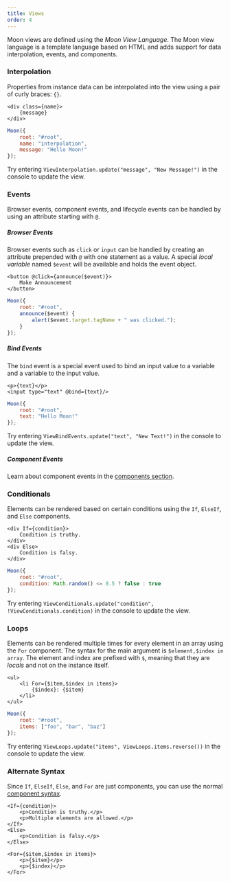 ```yaml
---
title: Views
order: 4
---
```


Moon views are defined using the _Moon View Language_. The Moon view language is a template language based on HTML and adds support for data interpolation, events, and components.

### Interpolation

Properties from instance data can be interpolated into the view using a pair of curly braces: `{}`.

```mvl
<div class={name}>
	{message}
</div>
```

```js
Moon({
	root: "#root",
	name: "interpolation",
	message: "Hello Moon!"
});
```

<div id="example-view-interpolation" class="example"></div>

<script>
	var ViewInterpolation = Moon({
		root: "#example-view-interpolation",
		view: "<div class={name}>{message}</div>",
		name: "interpolation",
		message: "Hello Moon!"
	});
</script>

Try entering `ViewInterpolation.update("message", "New Message!")` in the console to update the view.

### Events

Browser events, component events, and lifecycle events can be handled by using an attribute starting with `@`.

##### Browser Events

Browser events such as `click` or `input` can be handled by creating an attribute prepended with `@` with one statement as a value. A special _local variable_ named `$event` will be available and holds the event object.

```mvl
<button @click={announce($event)}>
	Make Announcement
</button>
```

```js
Moon({
	root: "#root",
	announce($event) {
		alert($event.target.tagName + " was clicked.");
	}
});
```

<div id="example-view-browser-events" class="example"></div>

<script>
	Moon({
		root: "#example-view-browser-events",
		view: "<button @click={announce($event)}>Make Announcement</button>",
		announce($event) {
			alert($event.target.tagName + " was clicked.");
		}
	});
</script>

##### Bind Events

The `bind` event is a special event used to bind an input value to a variable and a variable to the input value.

```mvl
<p>{text}</p>
<input type="text" @bind={text}/>
```

```js
Moon({
	root: "#root",
	text: "Hello Moon!"
});
```

<div id="example-view-bind-events" class="example"></div>

<script>
	var ViewBindEvents = Moon({
		root: "#example-view-bind-events",
		view: "<p>{text}</p><input type=\"text\" @bind={text}/>",
		text: "Hello Moon!"
	});
</script>

Try entering `ViewBindEvents.update("text", "New Text!")` in the console to update the view.

##### Component Events

Learn about component events in the [components section](./components.html).

### Conditionals

Elements can be rendered based on certain conditions using the `If`, `ElseIf`, and `Else` components.

```mvl
<div If={condition}>
	Condition is truthy.
</div>
<div Else>
	Condition is falsy.
</div>
```

```js
Moon({
	root: "#root",
	condition: Math.random() <= 0.5 ? false : true
});
```

<div id="example-view-conditionals" class="example"></div>

<script>
	var ViewConditionals = Moon({
		root: "#example-view-conditionals",
		view: "<div If={condition}>Condition is truthy.</div><div Else>Condition is falsy.</div>",
		condition: Math.random() <= 0.5 ? false : true
	});
</script>

Try entering `ViewConditionals.update("condition", !ViewConditionals.condition)` in the console to update the view.

### Loops

Elements can be rendered multiple times for every element in an array using the `For` component. The syntax for the main argument is `$element,$index in array`. The element and index are prefixed with `$`, meaning that they are _locals_ and not on the instance itself.

```mvl
<ul>
	<li For={$item,$index in items}>
		{$index}: {$item}
	</li>
</ul>
```

```js
Moon({
	root: "#root",
	items: ["foo", "bar", "baz"]
});
```

<div id="example-view-loops" class="example"></div>

<script>
	var ViewLoops = Moon({
		root: "#example-view-loops",
		view: "<ul><li For={$item,$index in items}>{$index}: {$item}</li></ul>",
		items: ["foo", "bar", "baz"]
	});
</script>

Try entering `ViewLoops.update("items", ViewLoops.items.reverse())` in the console to update the view.

### Alternate Syntax

Since `If`, `ElseIf`, `Else`, and `For` are just components, you can use the normal [component syntax](./components.html).

```mvl
<If={condition}>
	<p>Condition is truthy.</p>
	<p>Multiple elements are allowed.</p>
</If>
<Else>
	<p>Condition is falsy.</p>
</Else>

<For={$item,$index in items}>
	<p>{$item}</p>
	<p>{$index}</p>
</For>
```
